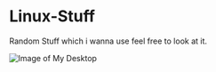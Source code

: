 # Linux-Stuff
Random Stuff which i wanna use feel free to look at it.

![Image of My Desktop](https://i.imgur.com/xaHAUUu.png)
